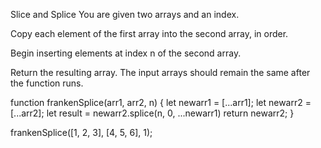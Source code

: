 Slice and Splice
You are given two arrays and an index.

Copy each element of the first array into the second array, in order.

Begin inserting elements at index n of the second array.

Return the resulting array. The input arrays should remain the same after the function runs.

function frankenSplice(arr1, arr2, n) {
  let newarr1 = [...arr1];
  let newarr2 = [...arr2];
  let result = newarr2.splice(n, 0, ...newarr1)
  return newarr2;
}

frankenSplice([1, 2, 3], [4, 5, 6], 1);